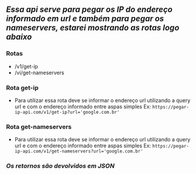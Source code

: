 ## *Essa api serve para pegar os IP do endereço informado em url e também para pegar os nameservers, estarei mostrando as rotas logo abaixo*

### Rotas 
- /v1/get-ip
- /vi/get-nameservers


### Rota get-ip
* Para utilizar essa rota deve se informar o endereço url utilizando a query url e com o endereço informado entre aspas simples 
Ex: `
    https://pegar-ip-api.com/v1/get-ip?url='google.com.br'
    `
    
### Rota get-nameservers
* Para utilizar essa rota deve se informar o endereço url utilizando a query url e com o endereço informado entre aspas simples 
Ex: `
    https://pegar-ip-api.com/v1/get-nameservers?url='google.com.br'
    `
    

### *Os retornos são devolvidos em JSON*
